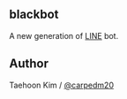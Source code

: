 blackbot
--------

A new generation of [LINE](http://github.com/carpedm20/line) bot.

Author
------

Taehoon Kim / [@carpedm20](http://carpedm20.github.io/about/)
